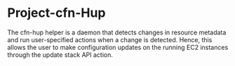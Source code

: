 # Project-cfn-Hup

The cfn-hup helper is a daemon that detects changes in resource metadata and run user-specified actions when a change is detected. Hence, this allows the user to make configuration updates on the running EC2 instances through the update stack API action.
